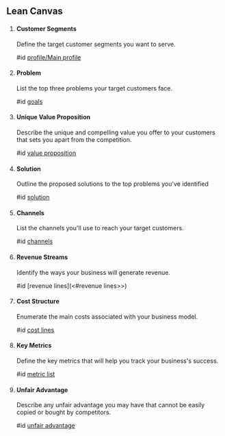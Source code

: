 ## Lean Canvas

1. #### Customer Segments

    Define the target customer segments you want to serve.

	#id [profile/Main profile](<#profile/Main profile>)
    
2. #### Problem

	List the top three problems your target customers face.

	#id [goals](<#goals>)

3. #### Unique Value Proposition

	Describe the unique and compelling value you offer to your customers that sets you apart from the competition.

    #id [value proposition](<#value-proposition>)

4. #### Solution

	Outline the proposed solutions to the top problems you've identified
    
    #id [solution](<#solution>)

5. #### Channels

	List the channels you'll use to reach your target customers.

    #id [channels](<#channels>)

6. #### Revenue Streams

	Identify the ways your business will generate revenue.

    #id [revenue lines](<#revenue lines>>)

7. #### Cost Structure

	Enumerate the main costs associated with your business model.

    #id [cost lines](<#cost-lines>)

8. #### Key Metrics

	Define the key metrics that will help you track your business's success.

    #id [metric list](<#metric-list>)

9. #### Unfair Advantage

	Describe any unfair advantage you may have that cannot be easily copied or bought by competitors.

    #id [unfair advantage](<#unfair-advantage>)